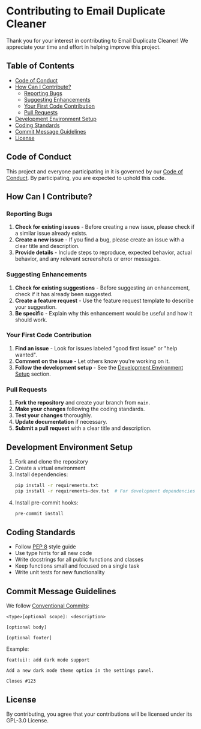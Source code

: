 # Contributing to Email Duplicate Cleaner

Thank you for your interest in contributing to Email Duplicate Cleaner! We appreciate your time and effort in helping improve this project.

## Table of Contents

- [Code of Conduct](#code-of-conduct)
- [How Can I Contribute?](#how-can-i-contribute)
  - [Reporting Bugs](#reporting-bugs)
  - [Suggesting Enhancements](#suggesting-enhancements)
  - [Your First Code Contribution](#your-first-code-contribution)
  - [Pull Requests](#pull-requests)
- [Development Environment Setup](#development-environment-setup)
- [Coding Standards](#coding-standards)
- [Commit Message Guidelines](#commit-message-guidelines)
- [License](#license)

## Code of Conduct

This project and everyone participating in it is governed by our [Code of Conduct](CODE_OF_CONDUCT.md). By participating, you are expected to uphold this code.

## How Can I Contribute?

### Reporting Bugs

1. **Check for existing issues** - Before creating a new issue, please check if a similar issue already exists.
2. **Create a new issue** - If you find a bug, please create an issue with a clear title and description.
3. **Provide details** - Include steps to reproduce, expected behavior, actual behavior, and any relevant screenshots or error messages.

### Suggesting Enhancements

1. **Check for existing suggestions** - Before suggesting an enhancement, check if it has already been suggested.
2. **Create a feature request** - Use the feature request template to describe your suggestion.
3. **Be specific** - Explain why this enhancement would be useful and how it should work.

### Your First Code Contribution

1. **Find an issue** - Look for issues labeled "good first issue" or "help wanted".
2. **Comment on the issue** - Let others know you're working on it.
3. **Follow the development setup** - See the [Development Environment Setup](#development-environment-setup) section.

### Pull Requests

1. **Fork the repository** and create your branch from `main`.
2. **Make your changes** following the coding standards.
3. **Test your changes** thoroughly.
4. **Update documentation** if necessary.
5. **Submit a pull request** with a clear title and description.

## Development Environment Setup

1. Fork and clone the repository
2. Create a virtual environment
3. Install dependencies:
   ```bash
   pip install -r requirements.txt
   pip install -r requirements-dev.txt  # For development dependencies
   ```
4. Install pre-commit hooks:
   ```bash
   pre-commit install
   ```

## Coding Standards

- Follow [PEP 8](https://www.python.org/dev/peps/pep-0008/) style guide
- Use type hints for all new code
- Write docstrings for all public functions and classes
- Keep functions small and focused on a single task
- Write unit tests for new functionality

## Commit Message Guidelines

We follow [Conventional Commits](https://www.conventionalcommits.org/):

```
<type>[optional scope]: <description>

[optional body]

[optional footer]
```

Example:
```
feat(ui): add dark mode support

Add a new dark mode theme option in the settings panel.

Closes #123
```

## License

By contributing, you agree that your contributions will be licensed under its GPL-3.0 License.
